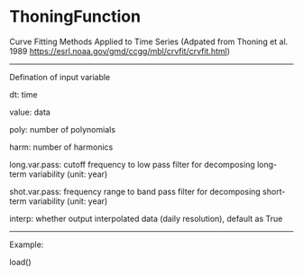 # ThoningFunction
Curve Fitting Methods Applied to Time Series
(Adpated from Thoning et al. 1989 https://esrl.noaa.gov/gmd/ccgg/mbl/crvfit/crvfit.html)

------------------------------

Defination of input variable

dt: time 

value: data

poly: number of polynomials

harm: number of harmonics

long.var.pass: cutoff frequency to low pass filter for decomposing long-term variability (unit: year)

shot.var.pass: frequency range to band pass filter for decomposing short-term variability (unit: year)

interp: whether output interpolated data (daily resolution), default as True

------------------------------


Example:

load()

